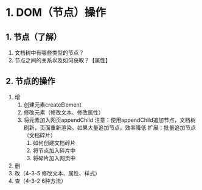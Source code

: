 # 1. DOM（节点）操作
## 1. 节点（了解）
1. 文档树中有哪些类型的节点？
2. 节点之间的关系以及如何获取？【属性】
## 2. 节点的操作
1. 增
	1. 创建元素createElement
	2. 修改元素（修改文本、修改属性）
	3. 将元素加入网页appendChild
	注意：使用appendChild追加节点，文档树刷新，页面重新渲染。如果大量追加节点，效率降低
	扩展：批量追加节点（文档碎片）
		1. 如何创建文档碎片
		2. 将节点加入碎片中
		3. 将碎片加入网页中
2. 删
3. 改（4-3-5 修改文本、属性、样式）
4. 查（4-3-2 6种方法）

